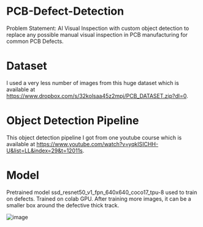# PCB-Defect-Detection
Problem Statement: AI Visual Inspection with custom object detection to replace any possible manual visual inspection in PCB manufacturing for common PCB Defects.

# Dataset
I used a very less number of images from this huge dataset which is available at https://www.dropbox.com/s/32kolsaa45z2mpj/PCB_DATASET.zip?dl=0.

# Object Detection Pipeline
This object detection pipeline I got from one youtube course which is available at https://www.youtube.com/watch?v=yqkISICHH-U&list=LL&index=29&t=12011s.

# Model
Pretrained model ssd_resnet50_v1_fpn_640x640_coco17_tpu-8 used to train on defects. Trained on colab GPU. After training more images, it can be a smaller box around the defective thick track.

![image](https://user-images.githubusercontent.com/75474944/123749489-1d86ba80-d8d3-11eb-9117-06269ab98ee5.png)
